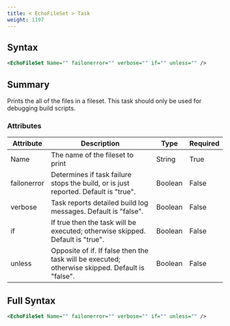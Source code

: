 ```yaml
---
title: < EchoFileSet > Task
weight: 1197
---
```

## Syntax
```xml
<EchoFileSet Name="" failonerror="" verbose="" if="" unless="" />
```
## Summary ##
Prints the all of the files in a fileset.
This task should only be used for debugging build scripts.


### Attributes
| Attribute | Description | Type | Required |
| --------- | ----------- | ---- | -------- |
| Name | The name of the fileset to print | String | True |
| failonerror | Determines if task failure stops the build, or is just reported. Default is &quot;true&quot;. | Boolean | False |
| verbose | Task reports detailed build log messages.  Default is &quot;false&quot;. | Boolean | False |
| if | If true then the task will be executed; otherwise skipped. Default is &quot;true&quot;. | Boolean | False |
| unless | Opposite of if.  If false then the task will be executed; otherwise skipped. Default is &quot;false&quot;. | Boolean | False |

## Full Syntax
```xml
<EchoFileSet Name="" failonerror="" verbose="" if="" unless="" />
```
